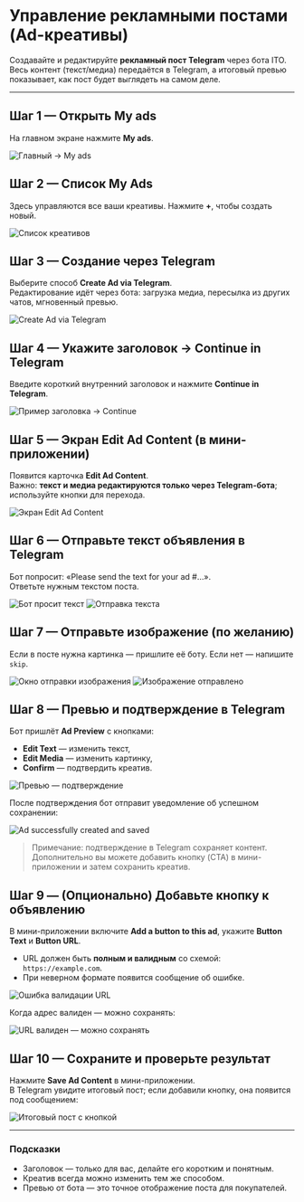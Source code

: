 # Управление рекламными постами (Ad-креативы)

Создавайте и редактируйте **рекламный пост Telegram** через бота ITO.  
Весь контент (текст/медиа) передаётся в Telegram, а итоговый превью показывает, как пост будет выглядеть на самом деле.

---

## Шаг 1 — Открыть **My ads**
На главном экране нажмите **My ads**.

![Главный → My ads](../../assets/2025-09-22_01-04-17.png)

## Шаг 2 — Список My Ads
Здесь управляются все ваши креативы. Нажмите **+**, чтобы создать новый.

![Список креативов](../../assets/2025-09-22_01-04-41.png)

## Шаг 3 — Создание через Telegram
Выберите способ **Create Ad via Telegram**.  
Редактирование идёт через бота: загрузка медиа, пересылка из других чатов, мгновенный превью.

![Create Ad via Telegram](../../assets/2025-09-22_01-04-54.png)

## Шаг 4 — Укажите заголовок → Continue in Telegram
Введите короткий внутренний заголовок и нажмите **Continue in Telegram**.

![Пример заголовка → Continue](../../assets/2025-09-22_01-05-11.png)

## Шаг 5 — Экран **Edit Ad Content** (в мини-приложении)
Появится карточка **Edit Ad Content**.  
Важно: **текст и медиа редактируются только через Telegram-бота**; используйте кнопки для перехода.

![Экран Edit Ad Content](../../assets/2025-09-22_01-05-35.png)

## Шаг 6 — Отправьте **текст** объявления в Telegram
Бот попросит: «Please send the text for your ad #…».  
Ответьте нужным текстом поста.

![Бот просит текст](../../assets/2025-09-22_01-06-03.png)
![Отправка текста](../../assets/2025-09-22_01-06-53.png)

## Шаг 7 — Отправьте **изображение** (по желанию)
Если в посте нужна картинка — пришлите её боту. Если нет — напишите `skip`.

![Окно отправки изображения](../../assets/2025-09-22_01-08-31.png)
![Изображение отправлено](../../assets/2025-09-22_01-09-08.png)

## Шаг 8 — **Превью и подтверждение** в Telegram
Бот пришлёт **Ad Preview** с кнопками:
- **Edit Text** — изменить текст,
- **Edit Media** — изменить картинку,
- **Confirm** — подтвердить креатив.

![Превью — подтверждение](../../assets/2025-09-22_01-11-24.png)

После подтверждения бот отправит уведомление об успешном сохранении:

![Ad successfully created and saved](../../assets/2025-09-22_01-12-05.png)

> Примечание: подтверждение в Telegram сохраняет контент. Дополнительно вы можете добавить кнопку (CTA) в мини-приложении и затем сохранить креатив.

## Шаг 9 — (Опционально) Добавьте **кнопку** к объявлению
В мини-приложении включите **Add a button to this ad**, укажите **Button Text** и **Button URL**.

- URL должен быть **полным и валидным** со схемой: `https://example.com`.  
- При неверном формате появится сообщение об ошибке.

![Ошибка валидации URL](../../assets/2025-09-22_01-13-46.png)

Когда адрес валиден — можно сохранять:

![URL валиден — можно сохранять](../../assets/2025-09-22_01-14-09.png)

## Шаг 10 — Сохраните и проверьте результат
Нажмите **Save Ad Content** в мини-приложении.  
В Telegram увидите итоговый пост; если добавили кнопку, она появится под сообщением:

![Итоговый пост с кнопкой](../../assets/2025-09-22_01-14-23.png)

---

### Подсказки
- Заголовок — только для вас, делайте его коротким и понятным.
- Креатив всегда можно изменить тем же способом.
- Превью от бота — это точное отображение поста для покупателей.
